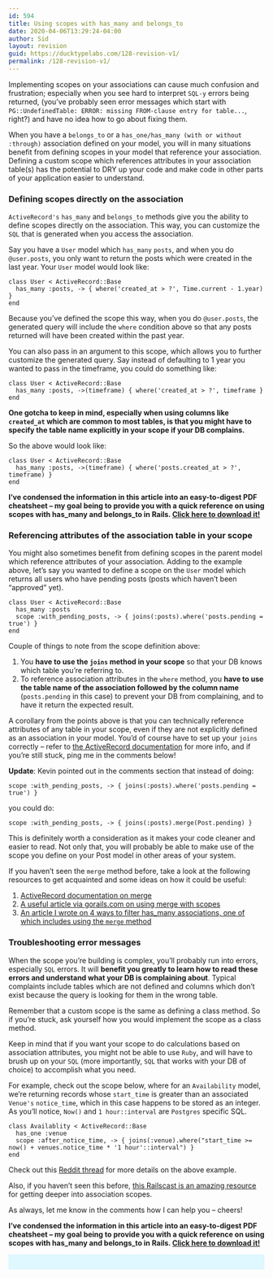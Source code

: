 ```yaml
---
id: 594
title: Using scopes with has_many and belongs_to
date: 2020-04-06T13:29:24-04:00
author: Sid
layout: revision
guid: https://ducktypelabs.com/128-revision-v1/
permalink: /128-revision-v1/
---
```

Implementing scopes on your associations can cause much confusion and frustration; especially when you see hard to interpret `SQL-y` errors being returned, (you&#8217;ve probably seen error messages which start with `PG::UndefinedTable: ERROR: missing FROM-clause entry for table...`, right?) and have no idea how to go about fixing them.

When you have a `belongs_to` or a `has_one/has_many (with or without :through)` association defined on your model, you will in many situations benefit from defining scopes in your model that reference your association. Defining a custom scope which references attributes in your association table(s) has the potential to DRY up your code and make code in other parts of your application easier to understand.

### Defining scopes directly on the association

`ActiveRecord's` `has_many` and `belongs_to` methods give you the ability to define scopes directly on the association. This way, you can customize the `SQL` that is generated when you access the association.

Say you have a `User` model which `has_many` `posts`, and when you do `@user.posts`, you only want to return the posts which were created in the last year. Your `User` model would look like:

    class User < ActiveRecord::Base
      has_many :posts, -> { where('created_at > ?', Time.current - 1.year) }
    end
    

Because you&#8217;ve defined the scope this way, when you do `@user.posts`, the generated query will include the `where` condition above so that any posts returned will have been created within the past year.

You can also pass in an argument to this scope, which allows you to further customize the generated query. Say instead of defaulting to 1 year you wanted to pass in the timeframe, you could do something like:

    class User < ActiveRecord::Base
      has_many :posts, ->(timeframe) { where('created_at > ?', timeframe }
    end
    

**One gotcha to keep in mind, especially when using columns like `created_at` which are common to most tables, is that you might have to specify the table name explicitly in your scope if your DB complains.**

So the above would look like:

    class User < ActiveRecord::Base
      has_many :posts, ->(timeframe) { where('posts.created_at > ?', timeframe) }
    end
    

**I&#8217;ve condensed the information in this article into an easy-to-digest PDF cheatsheet &#8211; my goal being to provide you with a quick reference on using scopes with has\_many and belongs\_to in Rails. [Click here to download it!](https://ducktypelabs.com/wp-content/uploads/2017/06/ScopesWithHasManyAndBelongsTo.pdf)**

### Referencing attributes of the association table in your scope

You might also sometimes benefit from defining scopes in the parent model which reference attributes of your association. Adding to the example above, let&#8217;s say you wanted to define a scope on the `User` model which returns all users who have pending posts (posts which haven&#8217;t been &#8220;approved&#8221; yet).

    class User < ActiveRecord::Base
      has_many :posts
      scope :with_pending_posts, -> { joins(:posts).where('posts.pending = true') }
    end
    

Couple of things to note from the scope definition above:

  1. You **have to use the `joins` method in your scope** so that your DB knows which table you&#8217;re referring to.
  2. To reference association attributes in the `where` method, you **have to use the table name of the association followed by the column name** (`posts.pending` in this case) to prevent your DB from complaining, and to have it return the expected result.

A corollary from the points above is that you can technically reference attributes of any table in your scope, even if they are not explicitly defined as an association in your model. You&#8217;d of course have to set up your `joins` correctly &#8211; refer to [the ActiveRecord documentation](http://apidock.com/rails/ActiveRecord/QueryMethods/joins) for more info, and if you&#8217;re still stuck, ping me in the comments below!

**Update**: Kevin pointed out in the comments section that instead of doing:

    scope :with_pending_posts, -> { joins(:posts).where('posts.pending = true') }
    

you could do:

    scope :with_pending_posts, -> { joins(:posts).merge(Post.pending) }
    

This is definitely worth a consideration as it makes your code cleaner and easier to read. Not only that, you will probably be able to make use of the scope you define on your Post model in other areas of your system.

If you haven&#8217;t seen the `merge` method before, take a look at the following resources to get acquainted and some ideas on how it could be useful:

  1. [ActiveRecord documentation on merge](http://apidock.com/rails/ActiveRecord/SpawnMethods/merge) 
  2. [A useful article via gorails.com on using merge with scopes](https://gorails.com/blog/activerecord-merge) 
  3. [An article I wrote on 4 ways to filter has_many associations, one of which includes using the `merge` method](http://ducktypelabs.com/four-ways-to-filter-has_many-associations/)

### Troubleshooting error messages

When the scope you&#8217;re building is complex, you&#8217;ll probably run into errors, especially `SQL` errors. It will **benefit you greatly to learn how to read these errors and understand what your DB is complaining about**. Typical complaints include tables which are not defined and columns which don&#8217;t exist because the query is looking for them in the wrong table.

Remember that a custom scope is the same as defining a class method. So if you&#8217;re stuck, ask yourself how you would implement the scope as a class method.

Keep in mind that if you want your scope to do calculations based on association attributes, you might not be able to use `Ruby`, and will have to brush up on your `SQL` (more importantly, `SQL` that works with your DB of choice) to accomplish what you need.

For example, check out the scope below, where for an `Availability` model, we&#8217;re returning records whose `start_time` is greater than an associated `Venue's` `notice_time`, which in this case happens to be stored as an integer. As you&#8217;ll notice, `Now()` and `1 hour::interval` are `Postgres` specific SQL.

    class Availablity < ActiveRecord::Base
      has_one :venue
      scope :after_notice_time, -> { joins(:venue).where("start_time >= now() + venues.notice_time * '1 hour'::interval") }
    end
    

Check out this [Reddit thread](https://www.reddit.com/r/ruby/comments/3s7l1y/referencing_self_and_through_association_in_scopes/) for more details on the above example.

Also, if you haven&#8217;t seen this before, [this Railscast is an amazing resource](http://railscasts.com/episodes/215-advanced-queries-in-rails-3?view=asciicast) for getting deeper into association scopes.

As always, let me know in the comments how I can help you &#8211; cheers!

**I&#8217;ve condensed the information in this article into an easy-to-digest PDF cheatsheet &#8211; my goal being to provide you with a quick reference on using scopes with has\_many and belongs\_to in Rails. [Click here to download it!](https://ducktypelabs.com/wp-content/uploads/2017/06/ScopesWithHasManyAndBelongsTo.pdf)**

<div id="mc_embed_signup" style="background: #dff7fe; padding: 15px;">
</div>